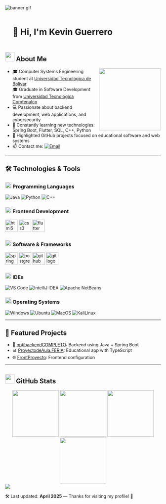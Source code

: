 <!-- Animated Banner -->
<img src="https://user-images.githubusercontent.com/73097560/115834477-dbab4500-a447-11eb-908a-139a6edaec5c.gif" alt="banner gif"/>

<!-- Presentation -->
<div id="user-content-toc">
  <ul align="left">
    <summary><h1 style="display: inline-block; animation: slidein 1s ease-in;">👋 Hi, I'm Kevin Guerrero</h1></summary>
  </ul>
</div>

## <picture><img src="https://github.com/7oSkaaa/7oSkaaa/blob/main/Images/about_me.gif?raw=true" width="30px"></picture> About Me

<picture>
  <img align="right" src="https://media.giphy.com/media/du3J3cXyzhj75IOgvA/giphy.gif" width="200px">
</picture>

- 🎓 Computer Systems Engineering student at [Universidad Tecnológica de Bolívar](https://www.utb.edu.co)  
  🎓 Graduate in Software Development from [Universidad Tecnológica Comfenalco](https://tecnologicocomfenalco.edu.co/)
- 💻 Passionate about backend development, web applications, and cybersecurity
- 🧠 Constantly learning new technologies: Spring Boot, Flutter, SQL, C++, Python
- 🚀 Highlighted GitHub projects focused on educational software and web systems
- 📫 Contact me: [![Email](https://img.shields.io/badge/Email-KevinGuerrero-orange?style=flat-square&logo=gmail)](mailto:kevinjoseguerrero44@gmail.com)

---

## 🛠️ Technologies & Tools

### <picture> <img src="https://github.com/7oSkaaa/7oSkaaa/blob/main/Images/Programming_Languages.gif?raw=true" width="20px"> </picture> Programming Languages

![Java](https://skillicons.dev/icons?i=java)
![Python](https://skillicons.dev/icons?i=python)
![C++](https://skillicons.dev/icons?i=cpp)

### <picture> <img src="https://github.com/7oSkaaa/7oSkaaa/blob/main/Images/Front_End.gif?raw=true" width="20px"> </picture> Frontend Development

<div align="left">
  <img src="https://cdn.jsdelivr.net/gh/devicons/devicon/icons/html5/html5-original.svg" height="40" alt="html5 logo" />
  <img src="https://cdn.jsdelivr.net/gh/devicons/devicon/icons/css3/css3-original.svg" height="40" alt="css3 logo" />
  <img src="https://cdn.jsdelivr.net/gh/devicons/devicon/icons/flutter/flutter-original.svg" height="40" alt="flutter logo" />
</div>

### <picture> <img src="https://github.com/7oSkaaa/7oSkaaa/blob/main/Images/Software_Tools.gif?raw=true" width="20px"> </picture> Software & Frameworks

<div align="left">
  <img src="https://cdn.jsdelivr.net/gh/devicons/devicon/icons/spring/spring-original.svg" height="40" alt="spring logo" />
  <img src="https://cdn.jsdelivr.net/gh/devicons/devicon/icons/postgresql/postgresql-original.svg" height="40" alt="postgresql logo" />
  <img src="https://cdn.jsdelivr.net/gh/devicons/devicon/icons/github/github-original.svg" height="40" alt="github logo" />
  <img src="https://cdn.jsdelivr.net/gh/devicons/devicon/icons/git/git-original.svg" height="40" alt="git logo" />
</div>

### <picture> <img src="https://github.com/7oSkaaa/7oSkaaa/blob/main/Images/IDEs.gif?raw=true" width="20px"> </picture> IDEs

![VS Code](https://img.shields.io/badge/VSCode-007ACC?style=flat-square&logo=visual-studio-code&logoColor=white)
![IntelliJ IDEA](https://img.shields.io/badge/IntelliJ-000000?style=flat-square&logo=intellij-idea&logoColor=white)
![Apache NetBeans](https://img.shields.io/badge/Apache%20NetBeans-1B6AC6?style=flat-square&logo=apachenetbeanside&logoColor=white)

### <picture> <img src="https://github.com/7oSkaaa/7oSkaaa/blob/main/Images/OS.gif?raw=true" width="20px"> </picture> Operating Systems

![Windows](https://img.shields.io/badge/Windows-0078D6?style=flat-square&logo=windows&logoColor=white)
![Ubuntu](https://img.shields.io/badge/Ubuntu-E95420?style=flat-square&logo=ubuntu&logoColor=white)
![MacOS](https://img.shields.io/badge/MacOS-000000?style=flat-square&logo=macOS&logoColor=white)
![KaliLinux](https://img.shields.io/badge/Kali-557C94?style=flat-square&logo=KaliLinux&logoColor=white)

---

## 🚀 Featured Projects

- 🔧 [optibackendCOMPLETO](https://github.com/HKevinGuerrero/optibackendCOMPLETO): Backend using Java + Spring Boot  
- 📊 [ProyectodeAula.FERIA](https://github.com/HKevinGuerrero/ProyectodeAula.FERIA): Educational app with TypeScript  
- 🌐 [FrontProyecto](https://github.com/HKevinGuerrero/FrontProyecto): Frontend configuration

---

## <picture> <img src="https://github.com/7oSkaaa/7oSkaaa/blob/main/Images/Statistics.gif?raw=true" width="30px"> </picture> GitHub Stats

<div align="center">
  <img src="https://github-readme-stats.vercel.app/api?username=HKevinGuerrero&hide_title=false&hide_rank=false&show_icons=true&include_all_commits=true&count_private=true&disable_animations=false&theme=dracula&locale=en&hide_border=false&order=1" height="150" />
  <img src="https://github-readme-stats.vercel.app/api/top-langs?username=HKevinGuerrero&layout=compact&langs_count=6&theme=dracula&hide_border=false&order=2" height="150" />
  <img src="https://streak-stats.demolab.com?user=HKevinGuerrero&theme=dracula&hide_border=false&border_radius=5" height="150" />
  <img src="https://github-profile-trophy.vercel.app/?username=HKevinGuerrero&theme=dracula&column=4&margin-w=10&margin-h=15" height="150" />
</div>

<!-- Bottom separator -->
<img src="https://user-images.githubusercontent.com/73097560/115834477-dbab4500-a447-11eb-908a-139a6edaec5c.gif">

🛠 Last updated: **April 2025** — Thanks for visiting my profile! 🚀
